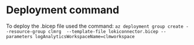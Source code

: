 # Deployment command
To deploy the .bicep file used the command: 
`az deployment group create --resource-group clmrg  --template-file lokiconnector.bicep --parameters logAnalyticsWorkspaceName=clmworkspace`
